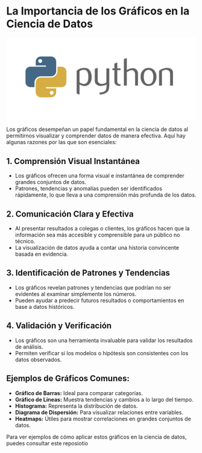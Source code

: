 # La Importancia de los Gráficos en la Ciencia de Datos

![Logo de Python](https://github.com/MontielAguilar/35-Uso-Graficos/blob/main/python-logo.png)

Los gráficos desempeñan un papel fundamental en la ciencia de datos al permitirnos visualizar y comprender datos de manera efectiva. Aquí hay algunas razones por las que son esenciales:

## 1. **Comprensión Visual Instantánea**
   - Los gráficos ofrecen una forma visual e instantánea de comprender grandes conjuntos de datos.
   - Patrones, tendencias y anomalías pueden ser identificados rápidamente, lo que lleva a una comprensión más profunda de los datos.

## 2. **Comunicación Clara y Efectiva**
   - Al presentar resultados a colegas o clientes, los gráficos hacen que la información sea más accesible y comprensible para un público no técnico.
   - La visualización de datos ayuda a contar una historia convincente basada en evidencia.

## 3. **Identificación de Patrones y Tendencias**
   - Los gráficos revelan patrones y tendencias que podrían no ser evidentes al examinar simplemente los números.
   - Pueden ayudar a predecir futuros resultados o comportamientos en base a datos históricos.

## 4. **Validación y Verificación**
   - Los gráficos son una herramienta invaluable para validar los resultados de análisis.
   - Permiten verificar si los modelos o hipótesis son consistentes con los datos observados.

## Ejemplos de Gráficos Comunes:
- **Gráfico de Barras:** Ideal para comparar categorías.
- **Gráfico de Líneas:** Muestra tendencias y cambios a lo largo del tiempo.
- **Histograma:** Representa la distribución de datos.
- **Diagrama de Dispersión:** Para visualizar relaciones entre variables.
- **Heatmaps:** Útiles para mostrar correlaciones en grandes conjuntos de datos.

Para ver ejemplos de cómo aplicar estos gráficos en la ciencia de datos, puedes consultar este reposiotio
